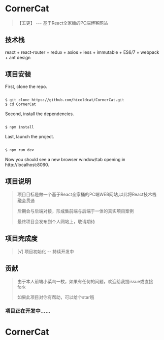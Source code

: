 CornerCat
=========

> 【五更】 --- 基于React全家桶的PC端博客网站

技术栈
------

react + react-router + redux + axios + less + immutable + ES6/7 + webpack + ant design

项目安装
--------

First, clone the repo.

```bash

$ git clone https://github.com/hicoldcat/CornerCat.git
$ cd CornerCat

```

Second, install the dependencies.

```bash

$ npm install

```

Last, launch the project.

```bash

$ npm run dev

```

Now you should see a new browser window/tab opening in http://localhost:8060.

项目说明
--------

> 项目目标是做一个基于React全家桶的PC端WEB网站,以此将React技术栈融会贯通
>
> 后期会与后端对接，形成集前端与后端于一体的真实项目案例
>
> 最终项目会发布到个人网站上，敬请期待


项目完成度
----------

> [√] 项目初始化 -- 持续开发中

贡献
----

> 由于本人前端小菜鸟一枚，如果有任何的问题，欢迎给我提issue或直接fork
>
> 如果此项目对你有帮助，可以给个star哦

### 项目正在开发中......
# CornerCat
